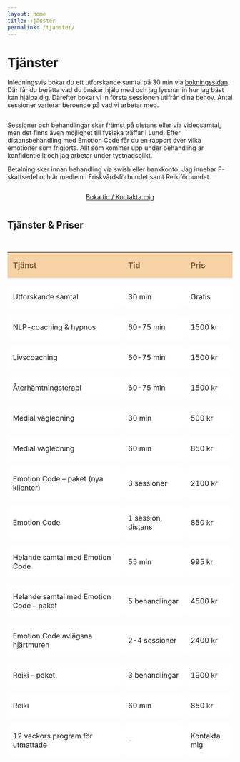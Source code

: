 ```yaml
---
layout: home
title: Tjänster
permalink: /tjanster/
---
```


# Tjänster

<p style="margin-bottom:2em;">Inledningsvis bokar du ett utforskande samtal på 30 min via <a href="{{ site.baseurl }}/bokning/" >bokningssidan</a>. Där får du berätta vad du önskar hjälp med och jag lyssnar in hur jag bäst kan hjälpa dig. Därefter bokar vi in första sessionen utifrån dina behov. Antal sessioner varierar beroende på vad vi arbetar med.</p>

<p>Sessioner och behandlingar sker främst på distans eller via videosamtal, men det finns även möjlighet till fysiska träffar i Lund. Efter distansbehandling med Emotion Code får du en rapport över vilka emotioner som frigjorts. Allt som kommer upp under behandling är konfidentiellt och jag arbetar under tystnadsplikt.</p>

<p>Betalning sker innan behandling via swish eller bankkonto. Jag innehar F-skattsedel och är medlem i Friskvårdsförbundet samt Reikiförbundet.</p>

<p style="text-align:center;margin:2em 0;">
  <a href="{{ site.baseurl }}/bokning/" class="cta">Boka tid / Kontakta mig</a>
</p>

<h2 style="margin-top:2em;">Tjänster & Priser</h2>
<table style="width:100%;max-width:700px;margin:2em auto;border-collapse:separate;border-spacing:0 16px;">
  <thead>
    <tr style="background:#f6d2a5;color:#7c5c3e;">
      <th style="padding:18px 12px;text-align:left;font-size:1.08em;">Tjänst</th>
      <th style="padding:18px 12px;text-align:left;font-size:1.08em;">Tid</th>
      <th style="padding:18px 12px;text-align:left;font-size:1.08em;">Pris</th>
    </tr>
  </thead>
  <tbody>
    <tr><td style="padding:16px 12px;background:#fff;border-radius:12px;">Utforskande samtal</td><td style="padding:16px 12px;background:#fff;border-radius:12px;">30 min</td><td style="padding:16px 12px;background:#fff;border-radius:12px;">Gratis</td></tr>
    <tr><td style="padding:16px 12px;background:#fff;border-radius:12px;">NLP-coaching & hypnos</td><td style="padding:16px 12px;background:#fff;border-radius:12px;">60-75 min</td><td style="padding:16px 12px;background:#fff;border-radius:12px;">1500 kr</td></tr>
    <tr><td style="padding:16px 12px;background:#fff;border-radius:12px;">Livscoaching</td><td style="padding:16px 12px;background:#fff;border-radius:12px;">60-75 min</td><td style="padding:16px 12px;background:#fff;border-radius:12px;">1500 kr</td></tr>
    <tr><td style="padding:16px 12px;background:#fff;border-radius:12px;">Återhämtningsterapi</td><td style="padding:16px 12px;background:#fff;border-radius:12px;">60-75 min</td><td style="padding:16px 12px;background:#fff;border-radius:12px;">1500 kr</td></tr>
    <tr><td style="padding:16px 12px;background:#fff;border-radius:12px;">Medial vägledning</td><td style="padding:16px 12px;background:#fff;border-radius:12px;">30 min</td><td style="padding:16px 12px;background:#fff;border-radius:12px;">500 kr</td></tr>
    <tr><td style="padding:16px 12px;background:#fff;border-radius:12px;">Medial vägledning</td><td style="padding:16px 12px;background:#fff;border-radius:12px;">60 min</td><td style="padding:16px 12px;background:#fff;border-radius:12px;">850 kr</td></tr>
    <tr><td style="padding:16px 12px;background:#fff;border-radius:12px;">Emotion Code – paket (nya klienter)</td><td style="padding:16px 12px;background:#fff;border-radius:12px;">3 sessioner</td><td style="padding:16px 12px;background:#fff;border-radius:12px;">2100 kr</td></tr>
    <tr><td style="padding:16px 12px;background:#fff;border-radius:12px;">Emotion Code</td><td style="padding:16px 12px;background:#fff;border-radius:12px;">1 session, distans</td><td style="padding:16px 12px;background:#fff;border-radius:12px;">850 kr</td></tr>
    <tr><td style="padding:16px 12px;background:#fff;border-radius:12px;">Helande samtal med Emotion Code</td><td style="padding:16px 12px;background:#fff;border-radius:12px;">55 min</td><td style="padding:16px 12px;background:#fff;border-radius:12px;">995 kr</td></tr>
    <tr><td style="padding:16px 12px;background:#fff;border-radius:12px;">Helande samtal med Emotion Code – paket</td><td style="padding:16px 12px;background:#fff;border-radius:12px;">5 behandlingar</td><td style="padding:16px 12px;background:#fff;border-radius:12px;">4500 kr</td></tr>
    <tr><td style="padding:16px 12px;background:#fff;border-radius:12px;">Emotion Code avlägsna hjärtmuren</td><td style="padding:16px 12px;background:#fff;border-radius:12px;">2-4 sessioner</td><td style="padding:16px 12px;background:#fff;border-radius:12px;">2400 kr</td></tr>
    <tr><td style="padding:16px 12px;background:#fff;border-radius:12px;">Reiki – paket</td><td style="padding:16px 12px;background:#fff;border-radius:12px;">3 behandlingar</td><td style="padding:16px 12px;background:#fff;border-radius:12px;">1900 kr</td></tr>
    <tr><td style="padding:16px 12px;background:#fff;border-radius:12px;">Reiki</td><td style="padding:16px 12px;background:#fff;border-radius:12px;">60 min</td><td style="padding:16px 12px;background:#fff;border-radius:12px;">850 kr</td></tr>
    <tr><td style="padding:16px 12px;background:#fff;border-radius:12px;">12 veckors program för utmattade</td><td style="padding:16px 12px;background:#fff;border-radius:12px;">-</td><td style="padding:16px 12px;background:#fff;border-radius:12px;">Kontakta mig</td></tr>
  </tbody>
</table>
